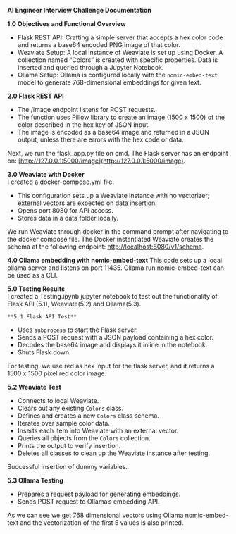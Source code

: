 **AI Engineer Interview Challenge Documentation**

**1.0 Objectives and Functional Overview**

* Flask REST API: Crafting a simple server that accepts a hex color code and returns a base64 encoded PNG image of that color.  
* Weaviate Setup: A local instance of Weaviate is set up using Docker. A collection named “Colors” is created with specific properties. Data is inserted and queried through a Jupyter Notebook.  
* Ollama Setup: Ollama is configured locally with the `nomic-embed-text` model to generate 768-dimensional embeddings for given text.

**2.0 Flask REST API**

* The /image endpoint listens for POST requests.  
* The function uses Pillow library to create an image (1500 x 1500\) of the color described in the hex key of JSON input.  
* The image is encoded as a base64 image and returned in a JSON output, unless there are errors with the hex code or data.

Next, we run the flask\_app.py file on cmd. The Flask server has an endpoint on:  [http://127.0.0.1:5000/image](http://127.0.0.1:5000/image).


**3.0 Weaviate with Docker**  
I created a docker-compose.yml file.  

* This configuration sets up a Weaviate instance with no vectorizer; external vectors are expected on data insertion.  
* Opens port 8080 for API access.  
* Stores data in a data folder locally.

We run Weaviate through docker in the command prompt after navigating to the docker compose file. The Docker instantiated Weaviate creates the schema at the following endpoint: [http://localhost:8080/v1/schema](http://localhost:8080/v1/schema).


**4.0 Ollama embedding with nomic-embed-text**
This code sets up a local ollama server and listens on port 11435\. Ollama run nomic-embed-text can be used as a CLI. 

**5.0 Testing Results**  
I created a Testing.ipynb jupyter notebook to test out the functionality of Flask API (5.1), Weaviate(5.2) and Ollama(5.3).

	**5.1 Flask API Test**  

* Uses `subprocess` to start the Flask server.  
* Sends a POST request with a JSON payload containing a hex color.  
* Decodes the base64 image and displays it inline in the notebook.  
* Shuts Flask down.

For testing, we use red as hex input for the flask server, and it returns a 1500 x 1500 pixel red color image.

**5.2 Weaviate Test**  

* Connects to local Weaviate.  
* Clears out any existing `Colors` class.  
* Defines and creates a new `Colors` class schema.  
* Iterates over sample color data.  
* Inserts each item into Weaviate with an external vector.  
* Queries all objects from the `Colors` collection.  
* Prints the output to verify insertion.  
* Deletes all classes to clean up the Weaviate instance after testing.

Successful insertion of dummy variables.

**5.3 Ollama Testing**  

* Prepares a request payload for generating embeddings.  
* Sends POST request to Ollama’s embedding API.


As we can see we get 768 dimensional vectors using Ollama nomic-embed-text and the vectorization of the first 5 values is also printed. 


